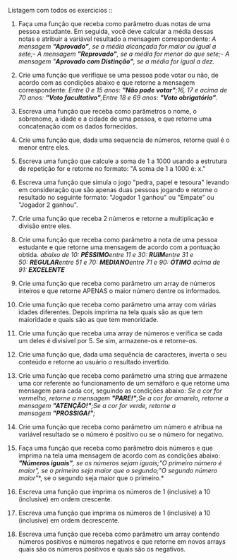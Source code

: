 Listagem com todos os exercicios ::

1. Faça uma função que receba como parâmetro duas notas de uma pessoa estudante. Em seguida, você deve calcular a média dessas notas e atribuir a variável resultado a mensagem correspondente:
      *A mensagem **"Aprovado"**, se a média alcançada for maior ou igual a sete;- A mensagem **"Reprovado"**, se a média for menor do que sete;- A mensagem "**Aprovado com Distinção"**, se a média for igual a dez.*

  2. Crie uma função que verifique se uma pessoa pode votar ou não, de acordo com as condições abaixo e que retorne a mensagem correspondente:
      *Entre 0 e 15 anos: **"Não pode votar"**;16, 17 e acima de 70 anos: **"Voto facultativo"**;Entre 18 e 69 anos: **"Voto obrigatório"**.*

  3. Escreva uma função que receba como parâmetros o nome, o sobrenome, a idade e a cidade de uma pessoa, e que retorne uma concatenação com os dados fornecidos.

  4. Crie uma função que, dada uma sequencia de números, retorne qual é o menor entre eles.

  5. Escreva uma função que calcule a soma de 1 a 1000 usando a estrutura de repetição for e retorne no formato: "A soma de 1 a 1000 é: x."

  6. Escreva uma função que simula o jogo "pedra, papel e tesoura" levando em consideração que são apenas duas pessoas jogando e retorne o resultado no seguinte formato: "Jogador 1 ganhou" ou "Empate" ou "Jogador 2 ganhou".

  7. Crie uma função que receba 2 números e retorne a multiplicação e divisão entre eles.

  8. Crie uma função que receba como parâmetro a nota de uma pessoa estudante e que retorne uma mensagem de acordo com a pontuação obtida.
      *abaixo de 10: **PÉSSIMO**entre 11 e 30: **RUIM**entre 31 e 50: **REGULAR**entre 51 e 70: **MEDIANO**entre 71 e 90: **ÓTIMO** acima de 91: **EXCELENTE***

  9. Crie uma função que receba como parâmetro um array de números inteiros e que retorne APENAS o maior número dentre os informados.

  10. Crie uma função que receba como parâmetro uma array com várias idades diferentes. Depois imprima na tela quais são as que tem maioridade e quais são as que tem menoridade.

  11. Crie uma função que receba uma array de números e verifica se cada um deles é divisível por 5. Se sim, armazene-os e retorne-os.

  12. Crie uma função que, dada uma sequência de caracteres, inverta o seu conteúdo e retorne ao usuário o resultado invertido.

  13. Crie uma função que receba como parâmetro uma string que armazene uma cor referente ao funcionamento de um semáforo e que retorne uma mensagem para cada cor, seguindo as condições abaixo:
    *Se a cor for vermelho, retorne a mensagem **"PARE!"**;Se a cor for amarelo, retorne a mensagem **"ATENÇÃO!"**;Se a cor for verde, retorne a mensagem **"PROSSIGA!"**;*
    
  14. Crie uma função que receba como parâmetro um número e atribua na variável resultado se o número é positivo ou se o número for negativo.

  15. Faça uma função que receba como parâmetro dois números e que imprima na tela uma mensagem de acordo com as condições abaixo:
    ***"Números iguais"**, se os números sejam iguais;**"O primeiro número é maior"**, se o primeiro seja maior que o segundo;**"O segundo número maior"**, se o segundo seja maior que o primeiro.*
    
  16. Escreva uma função que imprima os números de 1 (inclusive) a 10 (inclusive) em ordem crescente.

  17. Escreva uma função que imprima os números de 1 (inclusive) a 10 (inclusive) em ordem decrescente.
  
  18. Escreva uma função que receba como parâmetro um array contendo números positivos e números negativos e que retorne em novos arrays quais são os números positivos e quais são os negativos.
